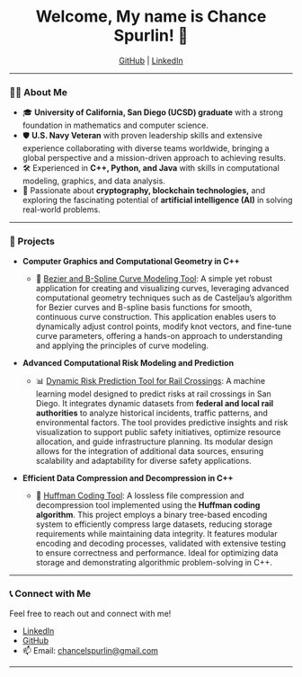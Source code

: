 <h1 align="center">Welcome, My name is Chance Spurlin! 👋</h1>
<p align="center">
  <a href="https://github.com/DevChance">GitHub</a> | 
  <a href="https://www.linkedin.com/in/ChanceLSpurlin/">LinkedIn</a>
</p>

---

### 👨‍💻 About Me
- 🎓 **University of California, San Diego (UCSD) graduate** with a strong foundation in mathematics and computer science.
- 🛡️ **U.S. Navy Veteran** with proven leadership skills and extensive experience collaborating with diverse teams worldwide, bringing a global perspective and a mission-driven approach to achieving results.
- 🛠️ Experienced in **C++, Python, and Java** with skills in computational modeling, graphics, and data analysis.
- 🌟 Passionate about **cryptography, blockchain technologies,** and exploring the fascinating potential of **artificial intelligence (AI)** in solving real-world problems.

---

### 🚀 Projects

- **Computer Graphics and Computational Geometry in C++**
  - 🎨 [Bezier and B-Spline Curve Modeling Tool](https://github.com/DevChance/Bezier-and-B-Spline-Curve-Modeling-Tool): A simple yet robust application for creating and visualizing curves, leveraging advanced computational geometry techniques such as de Casteljau’s algorithm for Bezier curves and B-spline basis functions for smooth, continuous curve construction. This application enables users to dynamically adjust control points, modify knot vectors, and fine-tune curve parameters, offering a hands-on approach to understanding and applying the principles of curve modeling. 

- **Advanced Computational Risk Modeling and Prediction**
  - 📊 [Dynamic Risk Prediction Tool for Rail Crossings](https://github.com/DevChance/Dynamic-Risk-Safety-Model-Rail-Grade-Crossings): A machine learning model designed to predict risks at rail crossings in San Diego. It integrates dynamic datasets from **federal and local rail authorities** to analyze historical incidents, traffic patterns, and environmental factors. The tool provides predictive insights and risk visualization to support public safety initiatives, optimize resource allocation, and guide infrastructure planning. Its modular design allows for the integration of additional data sources, ensuring scalability and adaptability for diverse safety applications.

- **Efficient Data Compression and Decompression in C++**
  - 📂 [Huffman Coding Tool](https://github.com/DevChance/Huffman_Coding_Tool): A lossless file compression and decompression tool implemented using the **Huffman coding algorithm**. This project employs a binary tree-based encoding system to efficiently compress large datasets, reducing storage requirements while maintaining data integrity. It features modular encoding and decoding processes, validated with extensive testing to ensure correctness and performance. Ideal for optimizing data storage and demonstrating algorithmic problem-solving in C++.

---
### 📞 Connect with Me
Feel free to reach out and connect with me!

- [LinkedIn](https://linkedin.com/in/ChanceSpurlin)
- [GitHub](https://github.com/DevChance)
- 📫 Email: [chancelspurlin@gmail.com](mailto:chancelspurlin@gmail.com)

---
<!--
**ChanceLSpurlin/ChanceLSpurlin** is a ✨ _special_ ✨ repository because its `README.md` (this file) appears on your GitHub profile.

Here are some ideas to get you started:

- 🔭 I’m currently working on ...
- 🌱 I’m currently learning ...
- 👯 I’m looking to collaborate on ...
- 🤔 I’m looking for help with ...
- 💬 Ask me about ...
- 📫 How to reach me: ...
- 😄 Pronouns: ...
- ⚡ Fun fact: ...
-->
